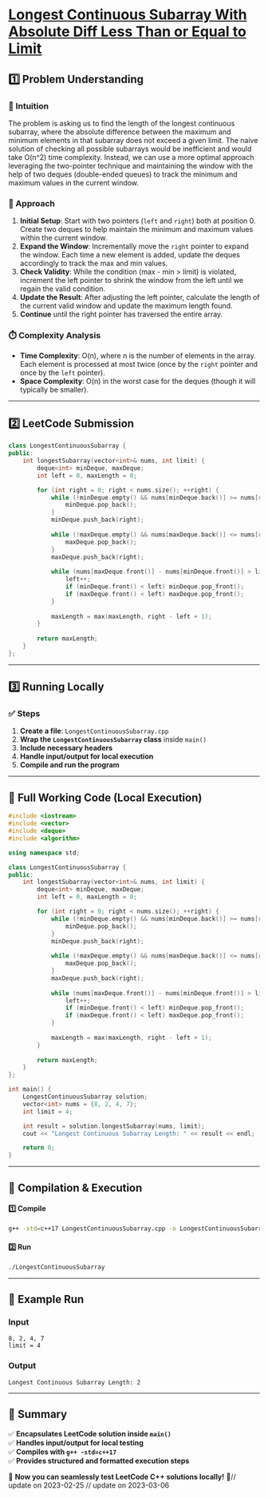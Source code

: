 # **[Longest Continuous Subarray With Absolute Diff Less Than or Equal to Limit](https://leetcode.com/problems/longest-continuous-subarray-with-absolute-diff-less-than-or-equal-to-limit/description/)**  

## **1️⃣ Problem Understanding**  
### **📌 Intuition**  
The problem is asking us to find the length of the longest continuous subarray, where the absolute difference between the maximum and minimum elements in that subarray does not exceed a given limit. The naive solution of checking all possible subarrays would be inefficient and would take O(n^2) time complexity. Instead, we can use a more optimal approach leveraging the two-pointer technique and maintaining the window with the help of two deques (double-ended queues) to track the minimum and maximum values in the current window.

### **🚀 Approach**  
1. **Initial Setup**: Start with two pointers (`left` and `right`) both at position 0. Create two deques to help maintain the minimum and maximum values within the current window.
2. **Expand the Window**: Incrementally move the `right` pointer to expand the window. Each time a new element is added, update the deques accordingly to track the max and min values.
3. **Check Validity**: While the condition (max - min > limit) is violated, increment the left pointer to shrink the window from the left until we regain the valid condition.
4. **Update the Result**: After adjusting the left pointer, calculate the length of the current valid window and update the maximum length found.
5. **Continue** until the right pointer has traversed the entire array.

### **⏱️ Complexity Analysis**  
- **Time Complexity**: O(n), where n is the number of elements in the array. Each element is processed at most twice (once by the `right` pointer and once by the `left` pointer).
- **Space Complexity**: O(n) in the worst case for the deques (though it will typically be smaller).

---  

## **2️⃣ LeetCode Submission**  
```cpp
class LongestContinuousSubarray {
public:
    int longestSubarray(vector<int>& nums, int limit) {
        deque<int> minDeque, maxDeque;
        int left = 0, maxLength = 0;

        for (int right = 0; right < nums.size(); ++right) {
            while (!minDeque.empty() && nums[minDeque.back()] >= nums[right]) {
                minDeque.pop_back();
            }
            minDeque.push_back(right);
            
            while (!maxDeque.empty() && nums[maxDeque.back()] <= nums[right]) {
                maxDeque.pop_back();
            }
            maxDeque.push_back(right);
            
            while (nums[maxDeque.front()] - nums[minDeque.front()] > limit) {
                left++;
                if (minDeque.front() < left) minDeque.pop_front();
                if (maxDeque.front() < left) maxDeque.pop_front();
            }
            
            maxLength = max(maxLength, right - left + 1);
        }
        
        return maxLength;
    }
};
```  

---  

## **3️⃣ Running Locally**  
### **✅ Steps**  
1. **Create a file**: `LongestContinuousSubarray.cpp`  
2. **Wrap the `LongestContinuousSubarray` class** inside `main()`  
3. **Include necessary headers**  
4. **Handle input/output for local execution**  
5. **Compile and run the program**  

---  

## **📝 Full Working Code (Local Execution)**  
```cpp
#include <iostream>
#include <vector>
#include <deque>
#include <algorithm>

using namespace std;

class LongestContinuousSubarray {
public:
    int longestSubarray(vector<int>& nums, int limit) {
        deque<int> minDeque, maxDeque;
        int left = 0, maxLength = 0;

        for (int right = 0; right < nums.size(); ++right) {
            while (!minDeque.empty() && nums[minDeque.back()] >= nums[right]) {
                minDeque.pop_back();
            }
            minDeque.push_back(right);
            
            while (!maxDeque.empty() && nums[maxDeque.back()] <= nums[right]) {
                maxDeque.pop_back();
            }
            maxDeque.push_back(right);
            
            while (nums[maxDeque.front()] - nums[minDeque.front()] > limit) {
                left++;
                if (minDeque.front() < left) minDeque.pop_front();
                if (maxDeque.front() < left) maxDeque.pop_front();
            }
            
            maxLength = max(maxLength, right - left + 1);
        }
        
        return maxLength;
    }
};

int main() {
    LongestContinuousSubarray solution;
    vector<int> nums = {8, 2, 4, 7};
    int limit = 4;

    int result = solution.longestSubarray(nums, limit);
    cout << "Longest Continuous Subarray Length: " << result << endl;

    return 0;
}
```  

---  

## **🔧 Compilation & Execution**  
#### **1️⃣ Compile**  
```bash
g++ -std=c++17 LongestContinuousSubarray.cpp -o LongestContinuousSubarray
```  

#### **2️⃣ Run**  
```bash
./LongestContinuousSubarray
```  

---  

## **🎯 Example Run**  
### **Input**  
```
8, 2, 4, 7
limit = 4
```  
### **Output**  
```
Longest Continuous Subarray Length: 2
```  

---  

## **📌 Summary**  
✅ **Encapsulates LeetCode solution inside `main()`**  
✅ **Handles input/output for local testing**  
✅ **Compiles with `g++ -std=c++17`**  
✅ **Provides structured and formatted execution steps**  

🚀 **Now you can seamlessly test LeetCode C++ solutions locally!** 🚀// update on 2023-02-25
// update on 2023-03-06
